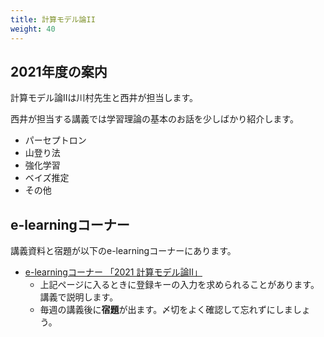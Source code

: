 ```yaml
---
title: 計算モデル論II
weight: 40
---
```


## 2021年度の案内

計算モデル論IIは川村先生と西井が担当します。

<!-- - [スケジュール表](http://ds26.cc.yamaguchi-u.ac.jp/~progkawa/gakunai/CompModel/) -->

西井が担当する講義では学習理論の基本のお話を少しばかり紹介します。

- パーセプトロン
- 山登り法
- 強化学習
- ベイズ推定
- その他

##  e-learningコーナー

講義資料と宿題が以下のe-learningコーナーにあります。

- [e-learningコーナー 「2021 計算モデル論II」](https://mdcs4s.cc.yamaguchi-u.ac.jp/moodle/course/view.php?id=50914&noprocess)
	- 上記ページに入るときに登録キーの入力を求められることがあります。講義で説明します。
	- 毎週の講義後に**宿題**が出ます。〆切をよく確認して忘れずにしましょう。
